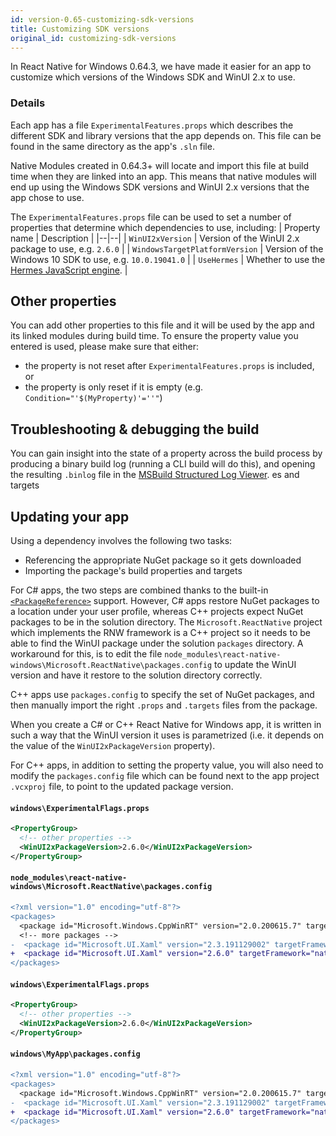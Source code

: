 ```yaml
---
id: version-0.65-customizing-sdk-versions
title: Customizing SDK versions
original_id: customizing-sdk-versions
---
```


In React Native for Windows 0.64.3, we have made it easier for an app to customize which versions of the Windows SDK and WinUI 2.x to use.

### Details

Each app has a file `ExperimentalFeatures.props` which describes the different SDK and library versions that the app depends on. This file can be found in the same directory as the app's `.sln` file.

Native Modules created in 0.64.3+ will locate and import this file at build time when they are linked into an app. This means that native modules will end up using the Windows SDK versions and WinUI 2.x versions that the app chose to use.

The `ExperimentalFeatures.props` file can be used to set a number of properties that determine which dependencies to use, including:
| Property name | Description |
|--|--|
| `WinUI2xVersion` | Version of the WinUI 2.x package to use, e.g. `2.6.0` |
| `WindowsTargetPlatformVersion` | Version of the Windows 10 SDK to use, e.g. `10.0.19041.0` |
| `UseHermes` | Whether to use the [Hermes JavaScript engine](hermes.md). |

## Other properties

You can add other properties to this file and it will be used by the app and its linked modules during build time. To ensure the property value you entered is used, please make sure that either:

- the property is not reset after `ExperimentalFeatures.props` is included, or 
- the property is only reset if it is empty (e.g. `Condition="'$(MyProperty)'=''"`) 

## Troubleshooting & debugging the build

You can gain insight into the state of a property across the build process by producing a binary build log (running a CLI build will do this), and opening the resulting `.binlog` file in the [MSBuild Structured Log Viewer](https://msbuildlog.com/).
es and targets

## Updating your app

Using a dependency involves the following two tasks:

- Referencing the appropriate NuGet package so it gets downloaded
- Importing the package's build properties and targets

For C# apps, the two steps are combined thanks to the built-in  [`<PackageReference>`](https://docs.microsoft.com/nuget/consume-packages/package-references-in-project-files) support.
However, C# apps restore NuGet packages to a location under your user profile, whereas C++ projects expect NuGet packages to be in the solution directory. The `Microsoft.ReactNative` project which implements the RNW framework is a C++ project so it needs to be able to find the WinUI package under the solution `packages` directory. A workaround for this, is to edit the file `node_modules\react-native-windows\Microsoft.ReactNative\packages.config` to update the WinUI version and have it restore to the solution directory correctly.

C++ apps use `packages.config` to specify the set of NuGet packages, and then manually import the right `.props` and `.targets` files from the package.

When you create a C# or C++ React Native for Windows app, it is written in such a way that the WinUI version it uses is parametrized (i.e. it depends on the value of the `WinUI2xPackageVersion` property).

For C++ apps, in addition to setting the property value, you will also need to modify the `packages.config` file which can be found next to the app project `.vcxproj` file, to point to the updated package version.

<!--DOCUSAURUS_CODE_TABS-->
<!--C# app-->

#### `windows\ExperimentalFlags.props`

```xml title="ExperimentalFlags.props"
<PropertyGroup>
  <!-- other properties -->
  <WinUI2xPackageVersion>2.6.0</WinUI2xPackageVersion>
</PropertyGroup>
```

#### `node_modules\react-native-windows\Microsoft.ReactNative\packages.config`

```diff
<?xml version="1.0" encoding="utf-8"?>
<packages>
  <package id="Microsoft.Windows.CppWinRT" version="2.0.200615.7" targetFramework="native" />
  <!-- more packages -->
-  <package id="Microsoft.UI.Xaml" version="2.3.191129002" targetFramework="native" />
+  <package id="Microsoft.UI.Xaml" version="2.6.0" targetFramework="native" />
</packages>
```


<!--C++ app-->

#### `windows\ExperimentalFlags.props`

```xml
<PropertyGroup>
  <!-- other properties -->
  <WinUI2xPackageVersion>2.6.0</WinUI2xPackageVersion>
</PropertyGroup>
```

#### `windows\MyApp\packages.config`

```diff
<?xml version="1.0" encoding="utf-8"?>
<packages>
  <package id="Microsoft.Windows.CppWinRT" version="2.0.200615.7" targetFramework="native" />
-  <package id="Microsoft.UI.Xaml" version="2.3.191129002" targetFramework="native" />
+  <package id="Microsoft.UI.Xaml" version="2.6.0" targetFramework="native" />
</packages>
```

<!--END_DOCUSAURUS_CODE_TABS-->
